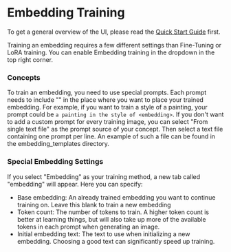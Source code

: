 # Embedding Training

To get a general overview of the UI, please read the [Quick Start Guide](QuickStartGuide.md) first.

Training an embedding requires a few different settings than Fine-Tuning or LoRA training. You can enable Embedding
training in the dropdown in the top right corner.

### Concepts

To train an embedding, you need to use special prompts. Each prompt needs to include "<embedding>" in the place where
you want to place your trained embedding. For example, if you want to train a style of a painting, your prompt could
be `a painting in the style of <embedding>`. If you don't want to add a custom prompt for every training image, you can
select "From single text file" as the prompt source of your concept. Then select a text file containing one prompt per
line. An example of such a file can be found in the embedding_templates directory.

### Special Embedding Settings

If you select "Embedding" as your training method, a new tab called "embedding" will appear. Here you can specify:

- Base embedding: An already trained embedding you want to continue training on. Leave this blank to train a new
  embedding
- Token count: The number of tokens to train. A higher token count is better at learning things, but will also take up
  more of the available tokens in each prompt when generating an image.
- Initial embedding text: The text to use when initializing a new embedding. Choosing a good text can significantly
  speed up training.